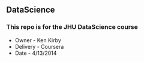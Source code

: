 ## DataScience
### This repo is for the JHU DataScience course
* Owner - Ken Kirby
* Delivery - Coursera
* Date - 4/13/2014